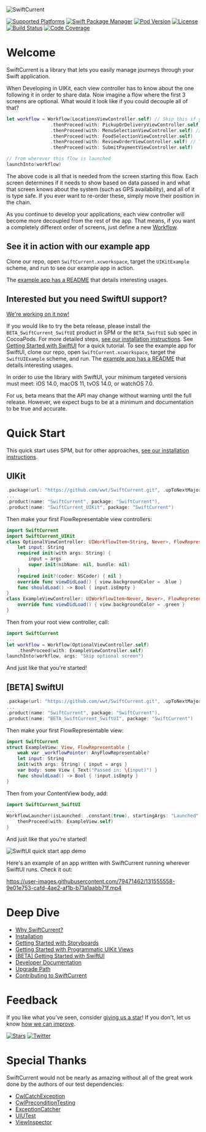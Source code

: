 ![SwiftCurrent](https://user-images.githubusercontent.com/79471462/131564417-6f4976f4-270c-41b3-bbe1-428528e2cc2c.png)

<!-- Library Information -->
[![Supported Platforms](https://img.shields.io/cocoapods/p/SwiftCurrent)](https://github.com/wwt/SwiftCurrent/security/policy)
[![Swift Package Manager](https://img.shields.io/badge/Swift_Package_Manager-supported-brightgreen)](https://wwt.github.io/SwiftCurrent/installation.html#swift-package-manager)
[![Pod Version](https://img.shields.io/cocoapods/v/SwiftCurrent.svg?style=popout)](https://wwt.github.io/SwiftCurrent/installation.html#cocoapods)
[![License](https://img.shields.io/github/license/wwt/SwiftCurrent)](https://github.com/wwt/SwiftCurrent/blob/main/LICENSE)
[![Build Status](https://github.com/wwt/SwiftCurrent/actions/workflows/CI.yml/badge.svg?branch=main)](https://github.com/wwt/SwiftCurrent/actions?query=branch%3Amain)
[![Code Coverage](https://codecov.io/gh/wwt/SwiftCurrent/branch/main/graph/badge.svg?token=04Q5KSHict)](https://codecov.io/gh/wwt/SwiftCurrent)


# Welcome

SwiftCurrent is a library that lets you easily manage journeys through your Swift application.

When Developing in UIKit, each view controller has to know about the one following it in order to share data.  Now imagine a flow where the first 3 screens are optional.  What would it look like if you could decouple all of that?

```swift
let workflow = Workflow(LocationsViewController.self) // Skip this if you have GPS
                .thenProceed(with: PickupOrDeliveryViewController.self) // Skip this if you only have 1 choice
                .thenProceed(with: MenuSelectionViewController.self) // Skip this for new stores
                .thenProceed(with: FoodSelectionViewController.self)
                .thenProceed(with: ReviewOrderViewController.self) // This lets you edit anything you've already picked
                .thenProceed(with: SubmitPaymentViewController.self)

// from wherever this flow is launched
launchInto(workflow)
```
The above code is all that is needed from the screen starting this flow. Each screen determines if it needs to show based on data passed in and what that screen knows about the system (such as GPS availability), and all of it is type safe. If you ever want to re-order these, simply move their position in the chain.

As you continue to develop your applications, each view controller will become more decoupled from the rest of the app.  That means, if you want a completely different order of screens, just define a new [Workflow](https://wwt.github.io/SwiftCurrent/Classes/Workflow.html).

## See it in action with our example app

Clone our repo, open `SwiftCurrent.xcworkspace`, target the `UIKitExample` scheme, and run to see our example app in action.

The [example app has a README](https://github.com/wwt/SwiftCurrent/blob/main/ExampleApps/UIKitExample/README.md) that details interesting usages.

## Interested but you need SwiftUI support?

[We're working on it now!](https://github.com/wwt/SwiftCurrent/milestone/2)

If you would like to try the beta release, please install the `BETA_SwiftCurrent_SwiftUI` product in SPM or the `BETA_SwiftUI` sub spec in CocoaPods.  For more detailed steps, [see our installation instructions](https://wwt.github.io/SwiftCurrent/installation.html).  See [Getting Started with SwiftUI](https://wwt.github.io/SwiftCurrent/getting-started-with-swiftui.html) for a quick tutorial.  To see the example app for SwiftUI, clone our repo, open `SwiftCurrent.xcworkspace`, target the `SwiftUIExample` scheme, and run. The [example app has a README](https://github.com/wwt/SwiftCurrent/blob/main/ExampleApps/SwiftUIExample/README.md) that details interesting usages.

In order to use the library with SwiftUI, your minimum targeted versions must meet: iOS 14.0, macOS 11, tvOS 14.0, or watchOS 7.0.

For us, beta means that the API may change without warning until the full release.  However, we expect bugs to be at a minimum and documentation to be true and accurate.

# Quick Start

This quick start uses SPM, but for other approaches, [see our installation instructions](https://wwt.github.io/SwiftCurrent/installation.html).

## UIKit

```swift
.package(url: "https://github.com/wwt/SwiftCurrent.git", .upToNextMajor(from: "4.0.0")),
...
.product(name: "SwiftCurrent", package: "SwiftCurrent"),
.product(name: "SwiftCurrent_UIKit", package: "SwiftCurrent")
```
Then make your first FlowRepresentable view controllers:
```swift
import SwiftCurrent
import SwiftCurrent_UIKit
class OptionalViewController: UIWorkflowItem<String, Never>, FlowRepresentable {
    let input: String
    required init(with args: String) {
        input = args
        super.init(nibName: nil, bundle: nil)
    }
    required init?(coder: NSCoder) { nil }
    override func viewDidLoad() { view.backgroundColor = .blue }
    func shouldLoad() -> Bool { input.isEmpty }
}
class ExampleViewController: UIWorkflowItem<Never, Never>, FlowRepresentable {
    override func viewDidLoad() { view.backgroundColor = .green }
}
```
Then from your root view controller, call:
```swift
import SwiftCurrent
...
let workflow = Workflow(OptionalViewController.self)
    .thenProceed(with: ExampleViewController.self)
launchInto(workflow, args: "Skip optional screen")
```

And just like that you're started!

## [BETA] SwiftUI

```swift
.package(url: "https://github.com/wwt/SwiftCurrent.git", .upToNextMajor(from: "4.1.0")),
...
.product(name: "SwiftCurrent", package: "SwiftCurrent"),
.product(name: "BETA_SwiftCurrent_SwiftUI", package: "SwiftCurrent")
```
Then make your first FlowRepresentable view:
```swift
import SwiftCurrent
struct ExampleView: View, FlowRepresentable {
    weak var _workflowPointer: AnyFlowRepresentable?
    let input: String
    init(with args: String) { input = args }
    var body: some View { Text("Passed in: \(input)") }
    func shouldLoad() -> Bool { !input.isEmpty }
}
```
Then from your ContentView body, add: 
```swift
import SwiftCurrent_SwiftUI
...
WorkflowLauncher(isLaunched: .constant(true), startingArgs: "Launched") {
    thenProceed(with: ExampleView.self)
}
```

And just like that you're started!

![SwiftUI quick start app demo](https://raw.githubusercontent.com/wwt/SwiftCurrent/jazzy-restructure/.github/resources/swiftUI.gif)

Here's an example of an app written with SwiftCurrent running wherever SwiftUI runs.  Check it out:

https://user-images.githubusercontent.com/79471462/131555558-9e01e753-cafd-4ae2-af1b-b71a1aabb71f.mp4


# Deep Dive

- [Why SwiftCurrent?](https://wwt.github.io/SwiftCurrent/why-this-library.html)
- [Installation](https://wwt.github.io/SwiftCurrent/installation.html)
- [Getting Started with Storyboards](https://wwt.github.io/SwiftCurrent/storyboards-intro.html)
- [Getting Started with Programmatic UIKit Views](https://wwt.github.io/SwiftCurrent/programmatic-uikit-intro.html)
- [[BETA] Getting Started with SwiftUI](https://wwt.github.io/SwiftCurrent/getting-started-with-swiftui.html)
- [Developer Documentation](https://wwt.github.io/SwiftCurrent/index.html)
- [Upgrade Path](https://wwt.github.io/SwiftCurrent/upgrade-paths.html)
- [Contributing to SwiftCurrent](https://github.com/wwt/SwiftCurrent/blob/main/.github/CONTRIBUTING.md)

# Feedback

If you like what you've seen, consider [giving us a star](https://github.com/wwt/SwiftCurrent/stargazers)! If you don't, let us know [how we can improve](https://github.com/wwt/SwiftCurrent/discussions/new).

<!-- Social Media -->
[![Stars](https://img.shields.io/github/stars/wwt/SwiftCurrent?style=social)](https://github.com/wwt/SwiftCurrent/stargazers)
[![Twitter](https://img.shields.io/twitter/url?style=social&url=https%3A%2F%2Ftwitter.com%2FSwiftCurrentWWT)](https://twitter.com/SwiftCurrentWWT)

# Special Thanks

SwiftCurrent would not be nearly as amazing without all of the great work done by the authors of our test dependencies:

- [CwlCatchException](https://github.com/mattgallagher/CwlCatchException)
- [CwlPreconditionTesting](https://github.com/mattgallagher/CwlPreconditionTesting)
- [ExceptionCatcher](https://github.com/sindresorhus/ExceptionCatcher)
- [UIUTest](https://github.com/nallick/UIUTest)
- [ViewInspector](https://github.com/nalexn/ViewInspector)
